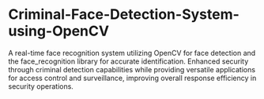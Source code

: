 # Criminal-Face-Detection-System-using-OpenCV
 A real-time face recognition system utilizing OpenCV for face detection and the face_recognition library  for accurate identification. Enhanced security through criminal detection capabilities while providing versatile  applications for access control and surveillance, improving overall response efficiency in security operations.
